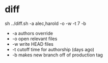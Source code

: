 diff
====

sh ../diff.sh -a alec,harold -o -w -t 7 -b

* -a authors override
* -o open relevant files
* -w write HEAD files
* -t cutoff time for authorship (days ago)
* -b makes new branch off of production tag
